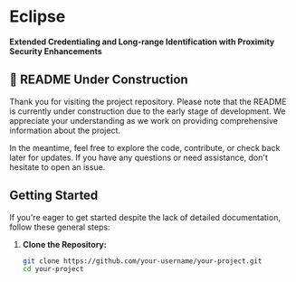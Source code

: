 # **Eclipse**
**Extended Credentialing and Long-range Identification with Proximity Security Enhancements**

## 🚧 **README Under Construction**

Thank you for visiting the project repository. Please note that the README is currently under construction due to the early stage of development. We appreciate your understanding as we work on providing comprehensive information about the project.

In the meantime, feel free to explore the code, contribute, or check back later for updates. If you have any questions or need assistance, don't hesitate to open an issue.

## Getting Started

If you're eager to get started despite the lack of detailed documentation, follow these general steps:

1. **Clone the Repository:**
   ```bash
   git clone https://github.com/your-username/your-project.git
   cd your-project
